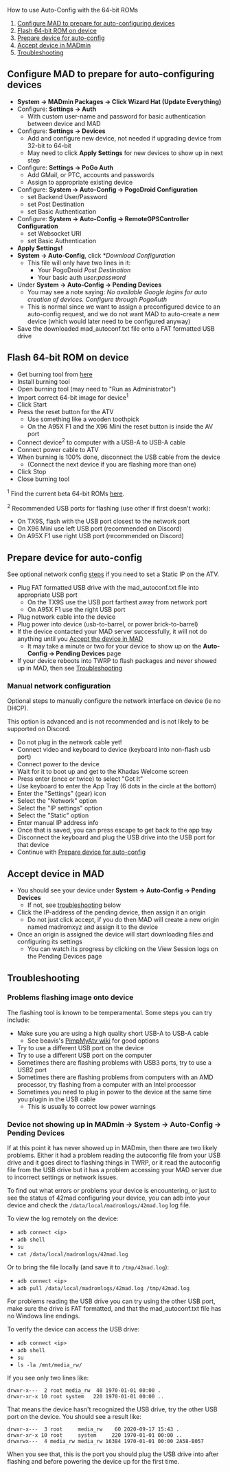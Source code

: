 How to use Auto-Config with the 64-bit ROMs
1. [Configure MAD to prepare for auto-configuring devices](#configure-mad-to-prepare-for-auto-configuring-devices)
2. [Flash 64-bit ROM on device](#flash-64-bit-rom-on-device)
3. [Prepare device for auto-config](#prepare-device-for-auto-config)
4. [Accept device in MADmin](#accept-device-in-mad)
5. [Troubleshooting](#troubleshooting)

## Configure MAD to prepare for auto-configuring devices
 - **System -> MADmin Packages -> Click Wizard Hat (Update Everything)**
 - Configure: **Settings -> Auth**
   - With custom user-name and password for basic authentication between device and MAD
 - Configure: **Settings -> Devices**
   - Add and configure new device, not needed if upgrading device from 32-bit to 64-bit
   - May need to click **Apply Settings** for new devices to show up in next step
 - Configure: **Settings -> PoGo Auth**
   - Add GMail, or PTC, accounts and passwords
   - Assign to appropriate existing device
 - Configure: **System -> Auto-Config -> PogoDroid Configuration**
   - set Backend User/Password
   - set Post Destination
   - set Basic Authentication
 - Configure: **System -> Auto-Config -> RemoteGPSController Configuration**
   - set Websocket URI
   - set Basic Authentication
 - **Apply Settings!**
 - **System -> Auto-Config**, click **Download Configuration*
   - This file will only have two lines in it:
     - Your PogoDroid *Post Destination*
     - Your basic auth *user:password*
 - Under **System -> Auto-Config -> Pending Devices**
   - You may see a note saying: *No available Google logins for auto creation of devices. Configure through PogoAuth*
   - This is normal since we want to assign a preconfigured device to an auto-config request, and we do not want MAD to auto-create a new device (which would later need to be configured anyway)
 - Save the downloaded mad_autoconf.txt file onto a FAT formatted USB drive

## Flash 64-bit ROM on device
 - Get burning tool from [here](https://github.com/Map-A-Droid/MAD-ATV/wiki#flashing-instructions)
 - Install burning tool
 - Open burning tool (may need to "Run as Administrator")
 - Import correct 64-bit image for device<sup>1</sup>
 - Click Start
 - Press the reset button for the ATV
   - Use something like a wooden toothpick
   - On the A95X F1 and the X96 Mini the reset button is inside the AV port
 - Connect device<sup>2</sup> to computer with a USB-A to USB-A cable
 - Connect power cable to ATV
 - When burning is 100% done, disconnect the USB cable from the device
   - (Connect the next device if you are flashing more than one)
 - Click Stop
 - Close burning tool

<sup>1</sup> Find the current beta 64-bit ROMs [here](https://github.com/Map-A-Droid/MAD-ATV/releases/tag/mad64_beta5).

<sup>2</sup> Recommended USB ports for flashing (use other if first doesn't work):
 - On TX9S, flash with the USB port closest to the network port
 - On X96 Mini use left USB port (recommended on Discord)
 - On A95X F1 use right USB port (recommended on Discord)

## Prepare device for auto-config
See optional network config [steps](#manual-network-configuration) if you need to set a Static IP on the ATV.

 - Plug FAT formatted USB drive with the mad_autoconf.txt file into appropriate USB port
   - On the TX9S use the USB port farthest away from network port
   - On A95X F1 use the right USB port
 - Plug network cable into the device
 - Plug power into device (usb-to-barrel, or power brick-to-barrel)
 - If the device contacted your MAD server successfully, it will not do anything until you [Accept the device in MAD](#accept-device-in-mad)
   - It may take a minute or two for your device to show up on the **Auto-Config -> Pending Devices** page
 - If your device reboots into TWRP to flash packages and never showed up in MAD, then see [Troubleshooting](#troubleshooting)

### Manual network configuration
Optional steps to manually configure the network interface on device (ie no DHCP).

This option is advanced and is not recommended and is not likely to be supported on Discord.

 - Do not plug in the network cable yet!
 - Connect video and keyboard to device (keyboard into non-flash usb port)
 - Connect power to the device
 - Wait for it to boot up and get to the Khadas Welcome screen
 - Press enter (once or twice) to select "Got It"
 - Use keyboard to enter the App Tray (6 dots in the circle at the bottom)
 - Enter the "Settings" (gear) icon
 - Select the "Network" option
 - Select the "IP settings" option
 - Select the "Static" option
 - Enter manual IP address info
 - Once that is saved, you can press escape to get back to the app tray
 - Disconnect the keyboard and plug the USB drive into the USB port for that device
 - Continue with [Prepare device for auto-config](#prepare-device-for-auto-config)

## Accept device in MAD
 - You should see your device under **System -> Auto-Config -> Pending Devices**
   - If not, see [troubleshooting](#troubleshooting) below
 - Click the IP-address of the pending device, then assign it an origin
   - Do not just click accept, if you do then MAD will create a new origin named madromxyz and assign it to the device
 - Once an origin is assigned the device will start downloading files and configuring its settings
   - You can watch its progress by clicking on the View Session logs on the Pending Devices page

## Troubleshooting

### Problems flashing image onto device
The flashing tool is known to be temperamental. Some steps you can try include:

 - Make sure you are using a high quality short USB-A to USB-A cable
   - See beavis's [PimpMyAtv wiki](https://github.com/madBeavis/PimpMyAtv/wiki/Cabling) for good options
 - Try to use a different USB port on the device
 - Try to use a different USB port on the computer
 - Sometimes there are flashing problems with USB3 ports, try to use a USB2 port
 - Sometimes there are flashing problems from computers with an AMD processor, try flashing from a computer with an Intel processor
 - Sometimes you need to plug in power to the device at the same time you plugin in the USB cable
   - This is usually to correct low power warnings

### Device not showing up in MADmin -> System -> Auto-Config -> Pending Devices

If at this point it has never showed up in MADmin, then there are two likely problems.
Either it had a problem reading the autoconfig file from your USB drive and it goes direct to flashing things in TWRP,
or it read the autoconfig file from the USB drive but it has a problem accessing your MAD server due to incorrect settings or network issues.

To find out what errors or problems your device is encountering, or just to see the status of 42mad
configuring your device, you can adb into your device and check the `/data/local/madromlogs/42mad.log` log
file.

To view the log remotely on the device:
 - `adb connect <ip>`
 - `adb shell`
 - `su`
 - `cat /data/local/madromlogs/42mad.log`

Or to bring the file locally (and save it to `/tmp/42mad.log`):
 - `adb connect <ip>`
 - `adb pull /data/local/madromlogs/42mad.log /tmp/42mad.log`

For problems reading the USB drive you can try using the other USB port,
make sure the drive is FAT formatted, and that the mad_autoconf.txt file has no Windows line endings.

To verify the device can access the USB drive:
 - `adb connect <ip>`
 - `adb shell`
 - `su`
 - `ls -la /mnt/media_rw/`
 
If you see only two lines like:
```
drwxr-x---  2 root media_rw  40 1970-01-01 00:00 .
drwxr-xr-x 10 root system   220 1970-01-01 00:00 ..
```

That means the device hasn't recognized the USB drive, try the other USB port on the device.
You should see a result like:
```
drwxr-x---  3 root     media_rw    60 2020-09-17 15:43 .
drwxr-xr-x 10 root     system     220 1970-01-01 00:00 ..
drwxrwx---  4 media_rw media_rw 16384 1970-01-01 00:00 2A58-B057
```

When you see that, this is the port you should plug the USB drive into after flashing and before powering the device up for the first time.
